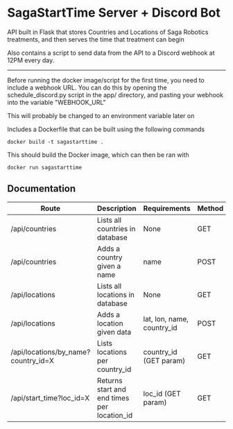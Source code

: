 
# SagaStartTime Server + Discord Bot

API built in Flask that stores Countries and Locations of Saga Robotics treatments, and then serves the time that treatment can begin

Also contains a script to send data from the API to a Discord webhook at 12PM every day. 

---

Before running the docker image/script for the first time, you need to include a webhook URL. You can do this by opening the schedule_discord.py script in the app/ directory, and pasting your webhook into the variable "WEBHOOK_URL"

This will probably be changed to an environment variable later on

Includes a Dockerfile that can be built using the following commands

`docker build -t sagastarttime .`

This should build the Docker image, which can then be ran with

`docker run sagastarttime`


## Documentation

Route  | Description | Requirements | Method 
------------- | ------------- | ------------- | ------------- | 
/api/countries | Lists all countries in database | None | GET
/api/countries | Adds a country given a name | name | POST
/api/locations | Lists all locations in database | None | GET
/api/locations | Adds a location given data | lat, lon, name, country_id | POST
/api/locations/by_name?country_id=X | Lists locations per country_id | country_id (GET param) | GET
/api/start_time?loc_id=X | Returns start and end times per location_id | loc_id (GET param) | GET

